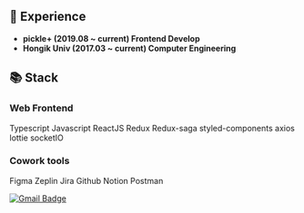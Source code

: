 ## 📍 Experience
- **pickle+ (2019.08 ~ current) Frontend Develop**
- **Hongik Univ (2017.03 ~ current) Computer Engineering**

## 📚 Stack
### Web Frontend
Typescript Javascript ReactJS Redux Redux-saga styled-components axios lottie socketIO

### Cowork tools
Figma Zeplin Jira Github Notion Postman

[![Gmail Badge](https://img.shields.io/badge/-Contact%20Me-d14836?style=flat-square&logo=Gmail&logoColor=white&link=mailto:sarahseohyun@gmail.com)](mailto:jiyeon@pickle.plus)

